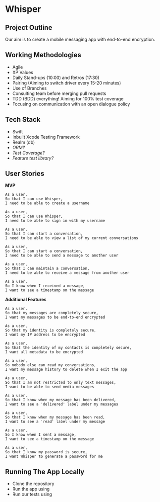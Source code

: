 # Whisper

## Project Outline

Our aim is to create a mobile messaging app with end-to-end encryption.

## Working Methodologies

* Agile
* XP Values
* Daily Stand-ups (10:00) and Retros (17:30)
* Pairing (Aiming to switch driver every 15-20 minutes)
* Use of Branches
* Consulting team before merging pull requests
* TDD (BDD) everything! Aiming for 100% test coverage
* Focusing on communication with an open dialogue policy

## Tech Stack

* Swift
* Inbuilt Xcode Testing Framework
* Realm (db)
* *ORM?*
* *Test Coverage?*
* *Feature test library?*

## User Stories

**MVP**

```
As a user,
So that I can use Whisper,
I need to be able to create a username

As a user,
So that I can use Whisper,
I need to be able to sign in with my username

As a user,
So that I can start a conversation,
I need to be able to view a list of my current conversations

As a user,
So that I can start a conversation,
I need to be able to send a message to another user

As a user,
So that I can maintain a conversation,
I need to be able to receive a message from another user

As a user,
So I know when I received a message,
I want to see a timestamp on the message
```

**Additional Features**

```
As a user,
So that my messages are completely secure,
I want my messages to be end-to-end encrypted

As a user,
So that my identity is completely secure,
I want my IP address to be encrypted

As a user,
So that the identity of my contacts is completely secure,
I want all metadata to be encrypted

As a user,
So nobody else can read my conversations,
I want my message history to delete when I exit the app

As a user,
So that I am not restricted to only text messages,
I want to be able to send media messages

As a user,
So that I know when my message has been delivered,
I want to see a 'delivered' label under my messages

As a user,
So that I know when my message has been read,
I want to see a 'read' label under my message

As a user,
So I know when I sent a message,
I want to see a timestamp on the message

As a user,
So that I know my password is secure,
I want Whisper to generate a password for me
```

## Running The App Locally

* Clone the repository
* Run the app using `   `
* Run our tests using `   `
